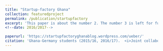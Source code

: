 ```yaml
---
title: "Startup-factory Ghana"
collection: featuredproject
permalink: /publication/startupfactory
excerpt: 'This paper is about the number 2. The number 3 is left for future work'
<!--date: 2016/2017-->

paperurl: 'https://startupfactoryghanablog.wordpress.com/ueber/'
citation: 'Ghana-Germany students (2015/16, 2016/17).  <i>Joint collaboration with TecUP</i>'
---
```


